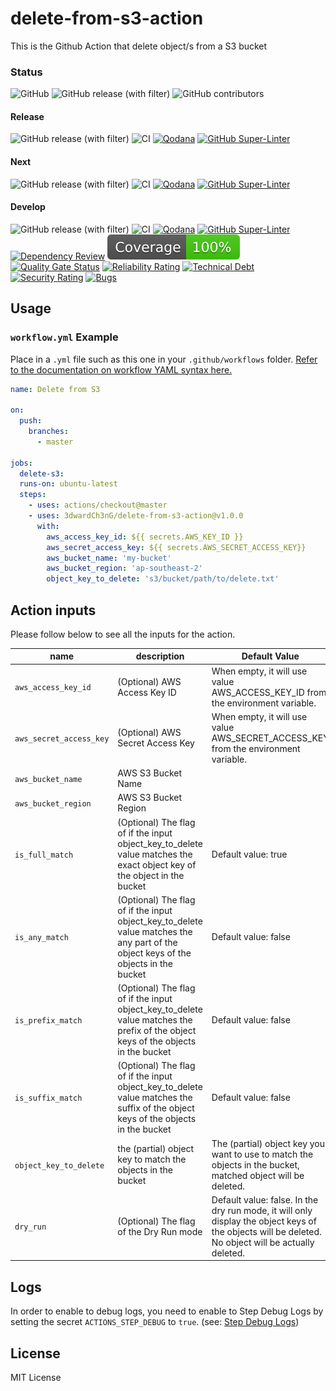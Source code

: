 # delete-from-s3-action
This is the Github Action that delete object/s from a S3 bucket

### Status
![GitHub](https://img.shields.io/github/license/3dwardch3ng/delete-from-s3-action)
![GitHub release (with filter)](https://img.shields.io/github/v/release/3dwardch3ng/delete-from-s3-action)
![GitHub contributors](https://img.shields.io/github/contributors/3dwardch3ng/delete-from-s3-action)
#### Release 
![GitHub release (with filter)](https://img.shields.io/github/v/release/3dwardch3ng/delete-from-s3-action)
![CI](https://github.com/3dwardCh3nG/delete-from-s3-action/actions/workflows/ci.yml/badge.svg?branch=main)
[![Qodana](https://github.com/3dwardCh3nG/delete-from-s3-action/actions/workflows/qodana_code_quality.yml/badge.svg?branch=main)](https://github.com/3dwardCh3nG/delete-from-s3-action/actions/workflows/qodana_code_quality.yml)
[![GitHub Super-Linter](https://github.com/3dwardCh3nG/delete-from-s3-action/actions/workflows/linter.yml/badge.svg?branch=main)](https://github.com/super-linter/super-linter)
#### Next 
![GitHub release (with filter)](https://img.shields.io/github/v/release/3dwardch3ng/delete-from-s3-action?filter=*-next*)
![CI](https://github.com/3dwardCh3nG/delete-from-s3-action/actions/workflows/ci.yml/badge.svg?branch=next)
[![Qodana](https://github.com/3dwardCh3nG/delete-from-s3-action/actions/workflows/qodana_code_quality.yml/badge.svg?branch=next)](https://github.com/3dwardCh3nG/delete-from-s3-action/actions/workflows/qodana_code_quality.yml)
[![GitHub Super-Linter](https://github.com/3dwardCh3nG/delete-from-s3-action/actions/workflows/linter.yml/badge.svg?branch=next)](https://github.com/super-linter/super-linter)
#### Develop 
![GitHub release (with filter)](https://img.shields.io/github/v/release/3dwardch3ng/delete-from-s3-action?filter=*-develop*)
![CI](https://github.com/3dwardCh3nG/delete-from-s3-action/actions/workflows/ci.yml/badge.svg?branch=develop)
[![Qodana](https://github.com/3dwardCh3nG/delete-from-s3-action/actions/workflows/qodana_code_quality.yml/badge.svg?branch=develop)](https://github.com/3dwardCh3nG/delete-from-s3-action/actions/workflows/qodana_code_quality.yml)
[![GitHub Super-Linter](https://github.com/3dwardCh3nG/delete-from-s3-action/actions/workflows/linter.yml/badge.svg?branch=develop)](https://github.com/super-linter/super-linter)
[![Dependency Review](https://github.com/3dwardCh3nG/delete-from-s3-action/actions/workflows/dependency-review.yml/badge.svg)](https://github.com/3dwardCh3nG/delete-from-s3-action/actions/workflows/dependency-review.yml)
![Unit Test](badges/coverage.svg)
[![Quality Gate Status](https://sonarcloud.io/api/project_badges/measure?project=3dwardCh3nG_delete-from-s3-action&metric=alert_status)](https://sonarcloud.io/summary/new_code?id=3dwardCh3nG_delete-from-s3-action)
[![Reliability Rating](https://sonarcloud.io/api/project_badges/measure?project=3dwardCh3nG_delete-from-s3-action&metric=reliability_rating)](https://sonarcloud.io/summary/new_code?id=3dwardCh3nG_delete-from-s3-action)
[![Technical Debt](https://sonarcloud.io/api/project_badges/measure?project=3dwardCh3nG_delete-from-s3-action&metric=sqale_index)](https://sonarcloud.io/summary/new_code?id=3dwardCh3nG_delete-from-s3-action)
[![Security Rating](https://sonarcloud.io/api/project_badges/measure?project=3dwardCh3nG_delete-from-s3-action&metric=security_rating)](https://sonarcloud.io/summary/new_code?id=3dwardCh3nG_delete-from-s3-action)
[![Bugs](https://sonarcloud.io/api/project_badges/measure?project=3dwardCh3nG_delete-from-s3-action&metric=bugs)](https://sonarcloud.io/summary/new_code?id=3dwardCh3nG_delete-from-s3-action)

## Usage

### `workflow.yml` Example

Place in a `.yml` file such as this one in your `.github/workflows` folder. [Refer to the documentation on workflow YAML syntax here.](https://help.github.com/en/articles/workflow-syntax-for-github-actions)

```yaml
name: Delete from S3

on:
  push:
    branches:
      - master

jobs:
  delete-s3:
  runs-on: ubuntu-latest
  steps:
    - uses: actions/checkout@master
    - uses: 3dwardCh3nG/delete-from-s3-action@v1.0.0
      with:
        aws_access_key_id: ${{ secrets.AWS_KEY_ID }}
        aws_secret_access_key: ${{ secrets.AWS_SECRET_ACCESS_KEY}}
        aws_bucket_name: 'my-bucket'
        aws_bucket_region: 'ap-southeast-2'
        object_key_to_delete: 's3/bucket/path/to/delete.txt'
```

## Action inputs
Please follow below to see all the inputs for the action.

| name                               | description                                                                                                                         | Default Value                                                                                                                                        |
|------------------------------------|-------------------------------------------------------------------------------------------------------------------------------------|------------------------------------------------------------------------------------------------------------------------------------------------------|
| `aws_access_key_id`                | (Optional) AWS Access Key ID                                                                                                        | When empty, it will use value AWS_ACCESS_KEY_ID from the environment variable.                                                                       |
| `aws_secret_access_key`            | (Optional) AWS Secret Access Key                                                                                                    | When empty, it will use value AWS_SECRET_ACCESS_KEY from the environment variable.                                                                   |
| `aws_bucket_name`                  | AWS S3 Bucket Name                                                                                                                  |                                                                                                                                                      |
| `aws_bucket_region`                | AWS S3 Bucket Region                                                                                                                |                                                                                                                                                      |
| `is_full_match`                    | (Optional) The flag of if the input object_key_to_delete value matches the exact object key of the object in the bucket             | Default value: true                                                                                                                                  |
| `is_any_match`                     | (Optional) The flag of if the input object_key_to_delete value matches the any part of the object keys of the objects in the bucket | Default value: false                                                                                                                                 |
| `is_prefix_match`                  | (Optional) The flag of if the input object_key_to_delete value matches the prefix of the object keys of the objects in the bucket   | Default value: false                                                                                                                                 |
| `is_suffix_match`                  | (Optional) The flag of if the input object_key_to_delete value matches the suffix of the object keys of the objects in the bucket   | Default value: false                                                                                                                                 |
| `object_key_to_delete`             | the (partial) object key to match the objects in the bucket                                                                         | The (partial) object key you want to use to match the objects in the bucket, matched object will be deleted.                                         |
| `dry_run`                          | (Optional) The flag of the Dry Run mode                                                                                             | Default value: false. In the dry run mode, it will only display the object keys of the objects will be deleted. No object will be actually deleted.  |

## Logs
In order to enable to debug logs, you need to enable to Step Debug Logs by setting the secret `ACTIONS_STEP_DEBUG` to `true`. (see: [Step Debug Logs](https://github.com/actions/toolkit/blob/master/docs/action-debugging.md#step-debug-logs))

## License
MIT License
